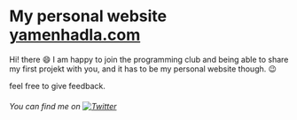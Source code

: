 # My personal website [yamenhadla.com](https://www.yamenhadla.com)

Hi! there 😄  I am happy to join the programming club and being able to share my first projekt with you, and it has to be my personal website though. 😉 

feel free to give feedback.

###### You can find me on [![Twitter][1.2]][1]

[1.2]: http://i.imgur.com/wWzX9uB.png 
[1]: https://twitter.com/yamenhadla
